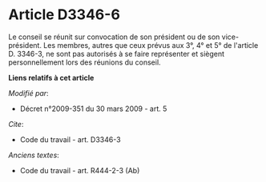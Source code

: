 # Article D3346-6

Le conseil se réunit sur convocation de son président ou de son vice-président. Les membres, autres que ceux prévus aux 3°,
4° et 5° de l'article D. 3346-3, ne sont pas autorisés à se faire représenter et siègent personnellement lors des réunions du
conseil.

**Liens relatifs à cet article**

_Modifié par_:

  - Décret n°2009-351 du 30 mars 2009 - art. 5

_Cite_:

  - Code du travail - art. D3346-3

_Anciens textes_:

  - Code du travail - art. R444-2-3 (Ab)

